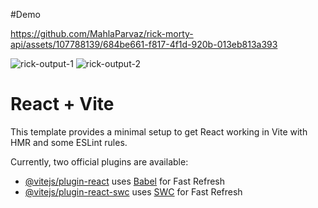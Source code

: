 #Demo


https://github.com/MahlaParvaz/rick-morty-api/assets/107788139/684be661-f817-4f1d-920b-013eb813a393

![rick-output-1](https://github.com/MahlaParvaz/rick-morty-api/assets/107788139/17e2f7f7-7b59-4dd5-a393-0ac7b2d9f94b)
![rick-output-2](https://github.com/MahlaParvaz/rick-morty-api/assets/107788139/5b817e1b-f48b-457c-ac7a-9fa4cb470071)

# React + Vite

This template provides a minimal setup to get React working in Vite with HMR and some ESLint rules.

Currently, two official plugins are available:

- [@vitejs/plugin-react](https://github.com/vitejs/vite-plugin-react/blob/main/packages/plugin-react/README.md) uses [Babel](https://babeljs.io/) for Fast Refresh
- [@vitejs/plugin-react-swc](https://github.com/vitejs/vite-plugin-react-swc) uses [SWC](https://swc.rs/) for Fast Refresh


